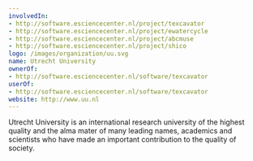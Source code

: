 ```yaml
---
involvedIn:
- http://software.esciencecenter.nl/project/texcavator
- http://software.esciencecenter.nl/project/ewatercycle
- http://software.esciencecenter.nl/project/abcmuse
- http://software.esciencecenter.nl/project/shico
logo: /images/organization/uu.svg
name: Utrecht University
ownerOf:
- http://software.esciencecenter.nl/software/texcavator
userOf:
- http://software.esciencecenter.nl/software/texcavator
website: http://www.uu.nl
---
```

Utrecht University is an international research university of the highest
quality and the alma mater of many leading names, academics and scientists who
have made an important contribution to the quality of society.
